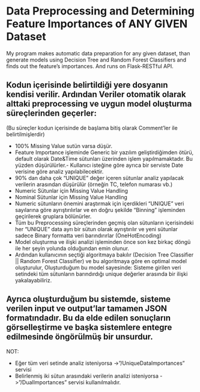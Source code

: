 # Data Preprocessing and Determining Feature Importances of ANY GIVEN Dataset
My program makes automatic data preparation for any given dataset, than generate models using Decision Tree and Random Forest Classifiers and finds out the feature’s importances. And runs on Flask-RESTful API.


## Kodun içerisinde belirtildiği yere dosyanın kendisi verilir. Ardından Veriler otomatik olarak alttaki preprocessing ve uygun model oluşturma süreçlerinden geçerler:
(Bu süreçler kodun içerisinde de başlama bitiş olarak Comment’ler ile belirtilmişlerdir)

- 100% Missing Value sutün varsa düşür.
- Feature Importance işleminde Generic bir yazılım geliştirdiğimden ötürü, default olarak Date&Time sütunları üzerinden işlem yapılmamaktadır. Bu yüzden düşürülürler.- Kullanıcı isteğine göre ayrıca bir serviste Date verisine göre analiz yapılabilecektir.
- 90% dan daha çok “UNIQUE” değer içeren sütunlar analiz yapılacak verilerin arasından düşürülür (örneğin TC, telefon numarası vb.)
- Numeric Sütunlar için Missing Value Handling
- Nominal Sütunlar için Missing Value Handling
- Numeric sütunların önemini araştırmak için içerdikleri “UNIQUE” veri sayılarına göre ayrıştırılırlar ve en doğru şekilde “Binning” işleminden geçirilerek gruplara bölünürler.
- Tüm bu Preprocessing süreçlerinden geçmiş olan sütunların içerisindeki her “UNIQUE” data ayrı bir sütun olarak ayrıştırılır ve yeni sütunlar sadece Binary formatta veri barındırırlar (OneHotEncoding)
- Model oluşturma ve ilişki analizi işleminden önce son kez birkaç döngü ile her şeyin yolunda olduğundan emin olunur.
- Ardından kullanıcının seçtiği algoritmaya bakılır (Decision Tree Classifier || Random Forest Classifier) ve bu algoritmaya göre en optimal model oluşturulur, 
  Oluşturduğum bu model sayesinde: Sisteme girilen veri setindeki tüm sütunların barındırdığı unique değerler arasında bir ilişki yakalayabiliriz.
  
## Ayrıca oluşturduğum bu sistemde, sisteme verilen input ve output’lar tamamen JSON formatındadır. Bu da elde edilen sonuçların görselleştirme ve başka sistemlere entegre edilmesinde öngörülmüş bir unsurdur.



NOT:
- Eğer tüm veri setinde analiz isteniyorsa ->”/UniqueDataImportances” servisi
- Belirlenmiş iki sütun arasındaki verilerin analizi isteniyorsa ->”/DualImportances” servisi kullanılmalıdır.
